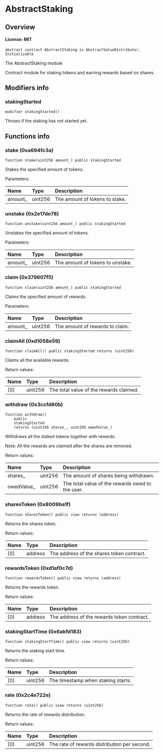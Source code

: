 # AbstractStaking

## Overview

#### License: MIT

```solidity
abstract contract AbstractStaking is AbstractValueDistributor, Initializable
```

The AbstractStaking module

Contract module for staking tokens and earning rewards based on shares.
## Modifiers info

### stakingStarted

```solidity
modifier stakingStarted()
```

Throws if the staking has not started yet.
## Functions info

### stake (0xa694fc3a)

```solidity
function stake(uint256 amount_) public stakingStarted
```

Stakes the specified amount of tokens.


Parameters:

| Name    | Type    | Description                    |
| :------ | :------ | :----------------------------- |
| amount_ | uint256 | The amount of tokens to stake. |

### unstake (0x2e17de78)

```solidity
function unstake(uint256 amount_) public stakingStarted
```

Unstakes the specified amount of tokens.


Parameters:

| Name    | Type    | Description                      |
| :------ | :------ | :------------------------------- |
| amount_ | uint256 | The amount of tokens to unstake. |

### claim (0x379607f5)

```solidity
function claim(uint256 amount_) public stakingStarted
```

Claims the specified amount of rewards.


Parameters:

| Name    | Type    | Description                     |
| :------ | :------ | :------------------------------ |
| amount_ | uint256 | The amount of rewards to claim. |

### claimAll (0xd1058e59)

```solidity
function claimAll() public stakingStarted returns (uint256)
```

Claims all the available rewards.


Return values:

| Name | Type    | Description                             |
| :--- | :------ | :-------------------------------------- |
| [0]  | uint256 | The total value of the rewards claimed. |

### withdraw (0x3ccfd60b)

```solidity
function withdraw()
    public
    stakingStarted
    returns (uint256 shares_, uint256 owedValue_)
```

Withdraws all the staked tokens together with rewards.

Note: All the rewards are claimed after the shares are removed.



Return values:

| Name       | Type    | Description                                      |
| :--------- | :------ | :----------------------------------------------- |
| shares_    | uint256 | The amount of shares being withdrawn.            |
| owedValue_ | uint256 | The total value of the rewards owed to the user. |

### sharesToken (0x8009ba1f)

```solidity
function sharesToken() public view returns (address)
```

Returns the shares token.


Return values:

| Name | Type    | Description                               |
| :--- | :------ | :---------------------------------------- |
| [0]  | address | The address of the shares token contract. |

### rewardsToken (0xd1af0c7d)

```solidity
function rewardsToken() public view returns (address)
```

Returns the rewards token.


Return values:

| Name | Type    | Description                                |
| :--- | :------ | :----------------------------------------- |
| [0]  | address | The address of the rewards token contract. |

### stakingStartTime (0x6abfd183)

```solidity
function stakingStartTime() public view returns (uint256)
```

Returns the staking start time.


Return values:

| Name | Type    | Description                        |
| :--- | :------ | :--------------------------------- |
| [0]  | uint256 | The timestamp when staking starts. |

### rate (0x2c4e722e)

```solidity
function rate() public view returns (uint256)
```

Returns the rate of rewards distribution.


Return values:

| Name | Type    | Description                                  |
| :--- | :------ | :------------------------------------------- |
| [0]  | uint256 | The rate of rewards distribution per second. |
